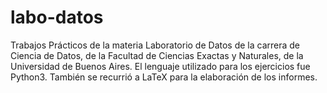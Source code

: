 # labo-datos
Trabajos Prácticos de la materia Laboratorio de Datos de la carrera de Ciencia de Datos, de la Facultad de Ciencias Exactas y Naturales, de la Universidad de Buenos Aires.    El lenguaje utilizado para los ejercicios fue Python3. También se recurrió a LaTeX para la elaboración de los informes.
